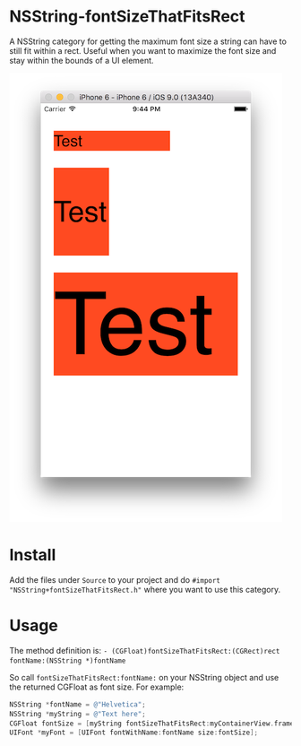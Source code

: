 # NSString-fontSizeThatFitsRect
A NSString category for getting the maximum font size a string can have to still fit within a rect. Useful when you want to maximize the font size and stay within the bounds of a UI element.

![Screenshot from example project](https://raw.githubusercontent.com/niklasberglund/NSString-fontSizeThatFitsRect/master/Example%20project%20screenshot.png "Screenshot")

# Install
Add the files under `Source` to your project and do `#import "NSString+fontSizeThatFitsRect.h"` where you want to use this category.

# Usage
The method definition is:
`- (CGFloat)fontSizeThatFitsRect:(CGRect)rect fontName:(NSString *)fontName`

So call `fontSizeThatFitsRect:fontName:` on your NSString object and use the returned CGFloat as font size. For example:
```objectivec
NSString *fontName = @"Helvetica";
NSString *myString = @"Text here";
CGFloat fontSize = [myString fontSizeThatFitsRect:myContainerView.frame fontName:fontName];
UIFont *myFont = [UIFont fontWithName:fontName size:fontSize];
```
